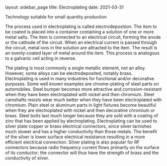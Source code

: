 layout: sidebar_page
title: Electroplating
date: 2021-03-31

Technology suitable for small quantity production

The process used in electroplating is called electrodeposition. The item to be coated is placed into a container containing a solution of one or more metal salts. The item is connected to an electrical circuit, forming the anode or the cathode of the circuit. When an electrical current is passed through the circuit, metal ions in the solution are attracted to the item. The result is an evenly-coated layer of metal around the item. This process is analogous to a galvanic cell acting in reverse.

The plating is most commonly a single metallic element, not an alloy. However, some alloys can be electrodeposited, notably brass. Electroplating is used in many industries for functional and/or decorative purposes. Some well known examples are chrome-plating of steel parts on automobiles. Steel bumper becomes more attractive and corrosion-resistant when they have been electroplated with nickel and then chromium. Steel camshafts resists wear much better when they have been electroplated with chromium. Plain steel or aluminum parts in light fixtures become beautiful when they are electroplated with nickel and then decorative chromium or brass. Steel bolts last much longer because they are sold with a coating of zinc that has been applied by electroplating. Electroplating can be used to silver plate copper or brass electrical connectors, since silver tarnishes much slower and has a higher conductivity than those metals. The benefit of the silver is lower surface electrical resistance resulting in a more efficient electrical connection. Silver plating is also popular for RF connectors because radio frequency current flows primarily on the surface of its conductor; the connector will thus have the strength of brass and the conductivity of silver.
